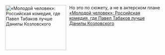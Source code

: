 <!--2025-01-29 10:15:22-->
<div class="yb">
  <div class="rss smaller1 kino_kino"><a href="https://www.kino-teatr.ru/kino/art/tv/6388/" title="«Молодой человек»: Российская комедия, где Павел Табаков лучше Данилы Козловского"><img src="https://www.kino-teatr.ru/art/8/8/6388/poster.jpg" width="196" height="147" align="left" hspace="5" style="margin: 0px 10px 0px 5px" alt="«Молодой человек»: Российская комедия, где Павел Табаков лучше Данилы Козловского"/></a>Но это по сюжету, а не в актерском плане <br><a class="light" href="https://www.kino-teatr.ru/kino/art/tv/6388/">«Молодой человек»: Российская комедия, где Павел Табаков лучше Данилы Козловского</a></div>
</div>
